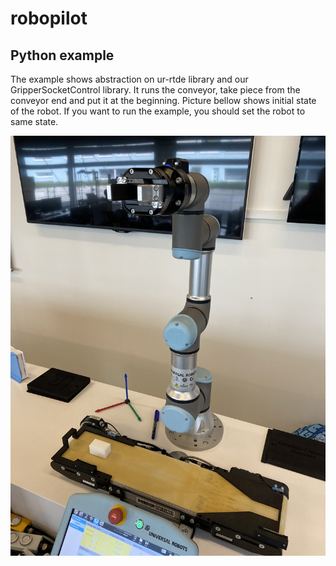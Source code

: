 # robopilot

## Python example

The example shows abstraction on ur-rtde library and our GripperSocketControl library. It runs the conveyor, take piece from the conveyor end and put it at the beginning. Picture bellow shows initial state of the robot. If you want to run the example, you should set the robot to same state.

![Robot initial state](example_robot_initial_state.jpg)
